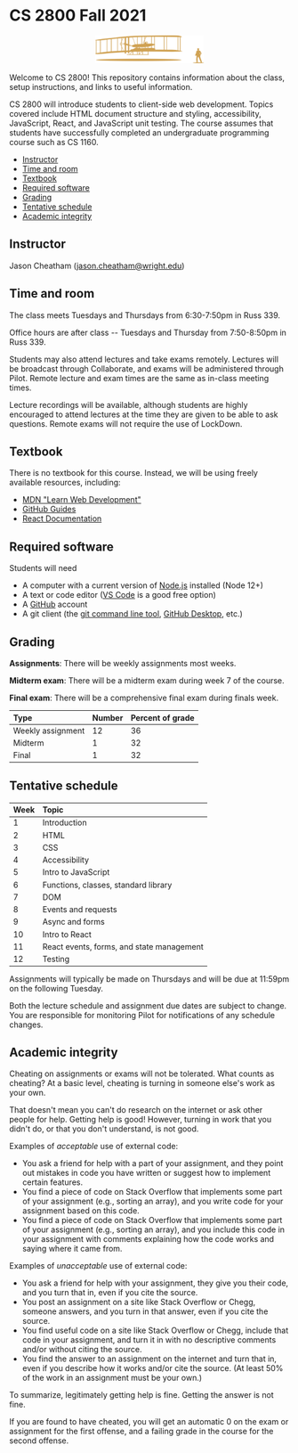 # CS 2800 Fall 2021

<p align="center">
	<img alt="Wright flyer" src="resources/flyer.svg" height="50" />
</p>

Welcome to CS 2800! This repository contains information about the class, setup
instructions, and links to useful information.

CS 2800 will introduce students to client-side web development. Topics covered
include HTML document structure and styling, accessibility, JavaScript, React,
and JavaScript unit testing. The course assumes that students have successfully
completed an undergraduate programming course such as CS 1160.

<!-- vim-markdown-toc GFM -->

* [Instructor](#instructor)
* [Time and room](#time-and-room)
* [Textbook](#textbook)
* [Required software](#required-software)
* [Grading](#grading)
* [Tentative schedule](#tentative-schedule)
* [Academic integrity](#academic-integrity)

<!-- vim-markdown-toc -->

## Instructor

Jason Cheatham (jason.cheatham@wright.edu)

## Time and room

The class meets Tuesdays and Thursdays from 6:30-7:50pm in Russ 339.

Office hours are after class -- Tuesdays and Thursday from 7:50-8:50pm in
Russ 339.

Students may also attend lectures and take exams remotely. Lectures will be
broadcast through Collaborate, and exams will be administered through Pilot.
Remote lecture and exam times are the same as in-class meeting times.

Lecture recordings will be available, although students are highly encouraged to
attend lectures at the time they are given to be able to ask questions. Remote
exams will not require the use of LockDown.

## Textbook

There is no textbook for this course. Instead, we will be using freely available
resources, including:

- [MDN "Learn Web Development"](https://developer.mozilla.org/en-US/docs/Learn)
- [GitHub Guides](https://guides.github.com)
- [React Documentation](https://reactjs.org/docs/getting-started.html)

## Required software

Students will need

- A computer with a current version of [Node.js](https://nodejs.org/en/)
  installed (Node 12+)
- A text or code editor ([VS Code](https://code.visualstudio.com) is a good free
  option)
- A [GitHub](https://github.com) account
- A git client (the [git command line tool](https://git-scm.com/downloads),
  [GitHub Desktop](https://desktop.github.com), etc.)

## Grading

**Assignments**: There will be weekly assignments most weeks.

**Midterm exam**: There will be a midterm exam during week 7 of the course.

**Final exam**: There will be a comprehensive final exam during finals week.

| **Type**          | **Number** | **Percent of grade** |
| :---------------- | :--------- | :------------------- |
| Weekly assignment | 12         | 36                   |
| Midterm           | 1          | 32                   |
| Final             | 1          | 32                   |

## Tentative schedule

| **Week** | **Topic**                                 |
| :------- | :---------------------------------------- |
| 1        | Introduction                              |
| 2        | HTML                                      |
| 3        | CSS                                       |
| 4        | Accessibility                             |
| 5        | Intro to JavaScript                       |
| 6        | Functions, classes, standard library      |
| 7        | DOM                                       |
| 8        | Events and requests                       |
| 9        | Async and forms                           |
| 10       | Intro to React                            |
| 11       | React events, forms, and state management |
| 12       | Testing                                   |

Assignments will typically be made on Thursdays and will be due at 11:59pm on
the following Tuesday.

Both the lecture schedule and assignment due dates are subject to change. You
are responsible for monitoring Pilot for notifications of any schedule changes.

## Academic integrity

Cheating on assignments or exams will not be tolerated. What counts as cheating?
At a basic level, cheating is turning in someone else's work as your own.

That doesn't mean you can't do research on the internet or ask other people for
help. Getting help is good! However, turning in work that you didn't do, or that
you don't understand, is not good.

Examples of _acceptable_ use of external code:

- You ask a friend for help with a part of your assignment, and they point out
  mistakes in code you have written or suggest how to implement certain
  features.
- You find a piece of code on Stack Overflow that implements some part of your
  assignment (e.g., sorting an array), and you write code for your assignment
  based on this code.
- You find a piece of code on Stack Overflow that implements some part of your
  assignment (e.g., sorting an array), and you include this code in your
  assignment with comments explaining how the code works and saying where it
  came from.

Examples of _unacceptable_ use of external code:

- You ask a friend for help with your assignment, they give you their code, and
  you turn that in, even if you cite the source.
- You post an assignment on a site like Stack Overflow or Chegg, someone
  answers, and you turn in that answer, even if you cite the source.
- You find useful code on a site like Stack Overflow or Chegg, include that code
  in your assignment, and turn it in with no descriptive comments and/or without
  citing the source.
- You find the answer to an assignment on the internet and turn that in, even if
  you describe how it works and/or cite the source. (At least 50% of the work in
  an assignment must be your own.)

To summarize, legitimately getting help is fine. Getting the answer is not fine.

If you are found to have cheated, you will get an automatic 0 on the exam or
assignment for the first offense, and a failing grade in the course for the
second offense.
